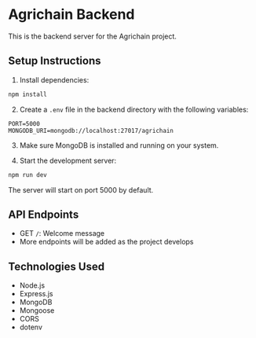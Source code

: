 # Agrichain Backend

This is the backend server for the Agrichain project.

## Setup Instructions

1. Install dependencies:
```bash
npm install
```

2. Create a `.env` file in the backend directory with the following variables:
```
PORT=5000
MONGODB_URI=mongodb://localhost:27017/agrichain
```

3. Make sure MongoDB is installed and running on your system.

4. Start the development server:
```bash
npm run dev
```

The server will start on port 5000 by default.

## API Endpoints

- GET `/`: Welcome message
- More endpoints will be added as the project develops

## Technologies Used

- Node.js
- Express.js
- MongoDB
- Mongoose
- CORS
- dotenv 